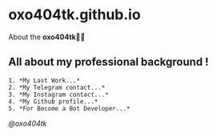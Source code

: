 # oxo404tk.github.io
About the **oxo404tk👨‍💻**

  ## **All about my professional background !**
    1. *My Last Work...*
    2. *My Telegram contact...*
    3. *My Instagram contact...*
    4. *My Github profile...*
    5. *For Become a Bot Developer...*




*@oxo404tk*
